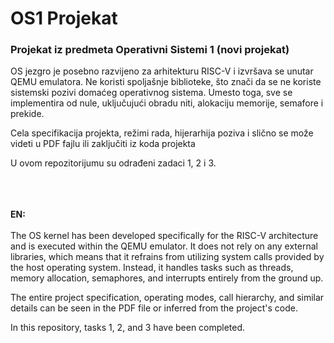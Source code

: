 # OS1 Projekat

### Projekat iz predmeta Operativni Sistemi 1 (novi projekat)

OS jezgro je posebno razvijeno za arhitekturu RISC-V i izvršava se unutar QEMU emulatora. Ne koristi spoljašnje biblioteke, 
što znači da se ne koriste sistemski pozivi domaćeg operativnog sistema. Umesto toga, sve se implementira od nule, 
uključujući obradu niti, alokaciju memorije, semafore i prekide.

Cela specifikacija projekta, režimi rada, hijerarhija poziva i slično se može videti u PDF fajlu ili zaključiti iz koda projekta

U ovom repozitorijumu su odrađeni zadaci 1, 2 i 3.
<br></br>
<br></br>

**EN:** <br></br>
The OS kernel has been developed specifically for the RISC-V architecture and is executed within the QEMU emulator. It does not rely on any external libraries,
which means that it refrains from utilizing system calls provided by the host operating system. 
Instead, it handles tasks such as threads, memory allocation, semaphores, and interrupts entirely from the ground up.

The entire project specification, operating modes, call hierarchy, and similar details can be seen in the PDF file or inferred from the project's code.

In this repository, tasks 1, 2, and 3 have been completed.

